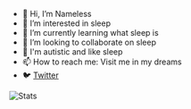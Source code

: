 - 👋 Hi, I’m Nameless
- 👀 I’m interested in sleep
- 🌱 I’m currently learning what sleep is
- 💞️ I’m looking to collaborate on sleep
- 🔘 I'm autistic and like sleep
- 📫 How to reach me: Visit me in my dreams
- 🐦 [Twitter](https://twitter.com/sleepynameless_)



![Stats](https://github-readme-stats.vercel.app/api?username=misfiy&show_icons=true&theme=radical)
